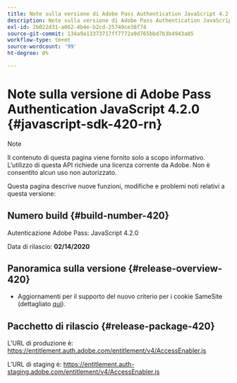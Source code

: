 ```yaml
---
title: Note sulla versione di Adobe Pass Authentication JavaScript 4.2.0
description: Note sulla versione di Adobe Pass Authentication JavaScript 4.2.0
exl-id: 2b022d31-a062-4b4e-b2cd-25749ce38f74
source-git-commit: 134a9a13373717ff7772a9d765bbd7b3b4943a85
workflow-type: tm+mt
source-wordcount: '99'
ht-degree: 0%

---
```


# Note sulla versione di Adobe Pass Authentication JavaScript 4.2.0 {#javascript-sdk-420-rn}

>[!NOTE]
>
>Il contenuto di questa pagina viene fornito solo a scopo informativo. L’utilizzo di questa API richiede una licenza corrente da Adobe. Non è consentito alcun uso non autorizzato.

Questa pagina descrive nuove funzioni, modifiche e problemi noti relativi a questa versione:

## Numero build {#build-number-420}

Autenticazione Adobe Pass: JavaScript 4.2.0

Data di rilascio: **02/14/2020**

## Panoramica sulla versione {#release-overview-420}

* Aggiornamenti per il supporto del nuovo criterio per i cookie SameSite (dettagliato [qui](https://datatracker.ietf.org/doc/html/draft-ietf-httpbis-cookie-same-site-00)).

## Pacchetto di rilascio {#release-package-420}

L’URL di produzione è: https://entitlement.auth.adobe.com/entitlement/v4/AccessEnabler.js

L’URL di staging è: https://entitlement.auth-staging.adobe.com/entitlement/v4/AccessEnabler.js
